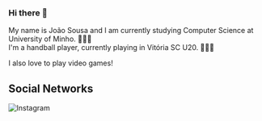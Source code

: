 ### Hi there 👋 

My name is João Sousa and I am currently studying Computer Science at University of Minho. 👨🏻‍💻  
I'm a handball player, currently playing in Vitória SC U20. 🤾🏻‍♂️ 

I also love to play video games! 

## Social Networks  
![Instagram](https://img.shields.io/badge/Instagram-%23E4405F.svg?style=for-the-badge&logo=Instagram&logoColor=white)


<!--
**Sousini/sousini** is a ✨ _special_ ✨ repository because its `README.md` (this file) appears on your GitHub profile.

Here are some ideas to get you started:

- 🔭 I’m currently working on ...
- 🌱 I’m currently learning ...
- 👯 I’m looking to collaborate on ...
- 🤔 I’m looking for help with ...
- 💬 Ask me about ...
- 📫 How to reach me: ...
- 😄 Pronouns: ...
- ⚡ Fun fact: ...
-->
